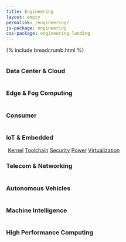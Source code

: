 ```yaml
---
title: Engineering
layout: empty
permalink: /engineering/
js-package: engineering
css-package: engineering-landing
---
```

{% include breadcrumb.html %}
<div class="container-fluid" id="engineering-graphic" style="background-image:url({% asset_path 'engineering-bg.png' %})">
    <!-- Circular Background -->
    <div class="circle-background center-block" id="circles">
        <div class="circle-one">
            <div class="circle-two">
                <div class="circle-three"></div>
            </div>
        </div>
    </div>
    <!--- Top Engineering Icons Row -->
    <div class="row engineering-top-row">
        <div class="container">
            <div class="col-xs-6 col-sm-3 engineering-icon">
                <a href="/engineering/groups/ldcg/">
                    <img class="img-responsive lazyload" data-src="{% asset_path 'LDCG col.svg' %}" 
                    src="data:image/gif;base64,R0lGODlhAQABAAAAACH5BAEKAAEALAAAAAABAAEAAAICTAEAOw=="/>
                </a>
                <h3 class="group-title">Data Center & Cloud</h3>
            </div>
            <div class="col-xs-6 col-sm-3 engineering-icon">
                <a href="/engineering/groups/ledge/">
                    <img class="img-responsive lazyload" data-src="{% asset_path 'LEDGE col.svg' %}" 
                    src="data:image/gif;base64,R0lGODlhAQABAAAAACH5BAEKAAEALAAAAAABAAEAAAICTAEAOw=="/>
                </a>
                <h3 class="group-title">Edge & Fog Computing</h3>
            </div>
            <div class="col-xs-6 col-sm-3 engineering-icon">
                <a href="/engineering/groups/lcg/">
                    <img class="img-responsive lazyload" data-src="{% asset_path 'LCG col.svg' %}" 
                    src="data:image/gif;base64,R0lGODlhAQABAAAAACH5BAEKAAEALAAAAAABAAEAAAICTAEAOw=="/>
                </a>
                <h3 class="group-title">Consumer</h3>
            </div>
            <div class="col-xs-6 col-sm-3 engineering-icon">
                <a href="/engineering/groups/lite/">
                    <img class="img-responsive lazyload" data-src="{% asset_path 'LITE col.svg' %}" 
                    src="data:image/gif;base64,R0lGODlhAQABAAAAACH5BAEKAAEALAAAAAABAAEAAAICTAEAOw=="/>
                </a>
                <h3 class="group-title">IoT & Embedded</h3>
            </div>
        </div>
    </div>
    <!--- Dividing Engineering Icons Row -->
    <div class="row engineering-dividing-row">
        <div class="container">
            <div class="mobile-center-icons">
                <div class="col-xs-10 col-xs-offset-1 col-sm-4 col-sm-offset-4 text-center">
                    <div class="col-xs-offset-1 col-xs-10 col-sm-6 col-sm-offset-3">
                        <img id="hover-icon" toggled="False" class="center-block img-responsive lazyload" data-src="{% asset_path 'CoreLogo.svg' %}" 
                        src="data:image/gif;base64,R0lGODlhAQABAAAAACH5BAEKAAEALAAAAAABAAEAAAICTAEAOw=="/>
                        <a href="/engineering/core/kernel/"><span class="core-descriptor kernel">Kernel</span></a>
                        <a href="/engineering/core/toolchain/"><span class="core-descriptor toolchain">Toolchain</span></a>
                        <a href="/engineering/core/security/"><span class="core-descriptor security">Security</span></a>
                        <a href="/engineering/core/arm-power-management/"><span class="core-descriptor power">Power</span></a>
                        <a href="/engineering/core/virtualization/"><span class="core-descriptor virtualization">Virtualization</span></a>
                    </div>
                </div>
            </div>  
        </div>
    </div>
    <!--- Bottom Engineering Icons Row -->
    <div class="row engineering-bottom-row">
        <div class="container">
            <div class="col-xs-6 col-sm-3 engineering-icon">
                <a href="/sig/ltn/">
                    <img class="img-responsive lazyload" data-src="{% asset_path 'antenna col.svg' %}" 
                    src="data:image/gif;base64,R0lGODlhAQABAAAAACH5BAEKAAEALAAAAAABAAEAAAICTAEAOw=="/>
                </a>
                <h3 class="group-title">Telecom & Networking</h3>
            </div>
            <div class="col-xs-6 col-sm-3 engineering-icon">
                <a href="/engineering/incubators/autonomous-vehicles/">
                    <img class="img-responsive lazyload" data-src="{% asset_path 'AutoCol.svg' %}" 
                    src="data:image/gif;base64,R0lGODlhAQABAAAAACH5BAEKAAEALAAAAAABAAEAAAICTAEAOw=="/>
                </a>
                <h3 class="group-title">Autonomous Vehicles</h3>
            </div>
            <div class="col-xs-6 col-sm-3 engineering-icon">
                <a href="/engineering/incubators/machine-intelligence/">
                    <img class="img-responsive lazyload" data-src="{% asset_path 'Machine col.svg' %}" 
                    src="data:image/gif;base64,R0lGODlhAQABAAAAACH5BAEKAAEALAAAAAABAAEAAAICTAEAOw=="/>
                </a>
                <h3 class="group-title">Machine Intelligence</h3>
            </div>
            <div class="col-xs-6 col-sm-3 engineering-icon">
                <a href="/sig/hpc/">
                    <img class="img-responsive lazyload" data-src="{% asset_path 'HPCCol.svg' %}" 
                    src="data:image/gif;base64,R0lGODlhAQABAAAAACH5BAEKAAEALAAAAAABAAEAAAICTAEAOw=="/>
                </a>
                <h3 class="group-title">High Performance Computing</h3>
            </div>
        </div>
    </div>
</div>

